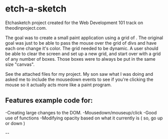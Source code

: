 # etch-a-sketch
Etchasketch project created for the Web Development 101 track on theodinproject.com. 

The goal was to create a small paint application using a grid of <divs>. The original goal was just to be able to pass the mouse over the grid of divs and have each one change it's color. The grid needed to be dynamic. A user should be able to clear the screen and set up a new grid, and start over with a grid of any number of boxes. Those boxes were to always be put in the same size "canvas".

See the attached files for my project. My son saw what I was doing and asked me to include the mousedown events to see if you're clicking the mouse so it actually acts more like a paint program.

Features example code for:
--

-Creating large changes to the DOM.
-Mousedown/mouseup/click
-Good use of functions
-Modifying opacity based on what it currently is ( so, go up or down )



--
